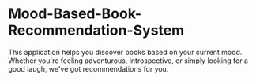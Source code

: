 # Mood-Based-Book-Recommendation-System
 This application helps you discover books based on your current mood. Whether you're feeling adventurous, introspective, or simply looking for a good laugh, we've got recommendations for you.
